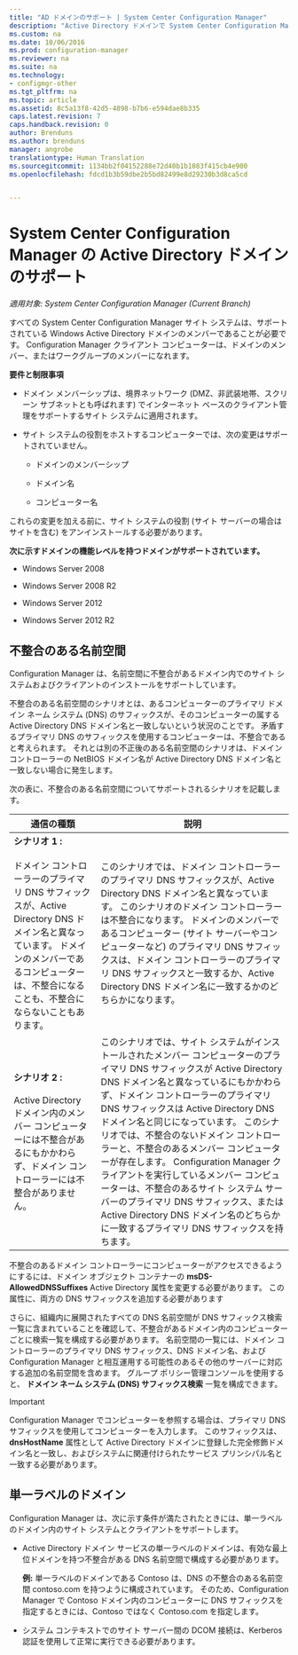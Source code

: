 ```yaml
---
title: "AD ドメインのサポート | System Center Configuration Manager"
description: "Active Directory ドメインで System Center Configuration Manager サイト システムのメンバーシップの要件を取得します。"
ms.custom: na
ms.date: 10/06/2016
ms.prod: configuration-manager
ms.reviewer: na
ms.suite: na
ms.technology:
- configmgr-other
ms.tgt_pltfrm: na
ms.topic: article
ms.assetid: 8c5a13f8-42d5-4898-b7b6-e594dae8b335
caps.latest.revision: 7
caps.handback.revision: 0
author: Brenduns
ms.author: brenduns
manager: angrobe
translationtype: Human Translation
ms.sourcegitcommit: 1134bb2f04152288e72d40b1b1083f415cb4e900
ms.openlocfilehash: fdcd1b3b59dbe2b5bd82499e8d29230b3d8ca5cd


---
```

# <a name="support-for-active-directory-domains-for-system-center-configuration-manager"></a>System Center Configuration Manager の Active Directory ドメインのサポート

*適用対象: System Center Configuration Manager (Current Branch)*

すべての System Center Configuration Manager サイト システムは、サポートされている Windows Active Directory ドメインのメンバーであることが必要です。 Configuration Manager クライアント コンピューターは、ドメインのメンバー、またはワークグループのメンバーになれます。  

 **要件と制限事項**  

-   ドメイン メンバーシップは、境界ネットワーク (DMZ、非武装地帯、スクリーン サブネットとも呼ばれます) でインターネット ベースのクライアント管理をサポートするサイト システムに適用されます。  

-   サイト システムの役割をホストするコンピューターでは、次の変更はサポートされていません。  

    -   ドメインのメンバーシップ  

    -   ドメイン名  

    -   コンピューター名  

これらの変更を加える前に、サイト システムの役割 (サイト サーバーの場合はサイトを含む) をアンインストールする必要があります。  

**次に示すドメインの機能レベルを持つドメインがサポートされています。**  

-   Windows Server 2008  

-   Windows Server 2008 R2  

-   Windows Server 2012  

-   Windows Server 2012 R2  

##  <a name="a-namebkmkdisjointa-disjoint-namespace"></a><a name="bkmk_Disjoint"></a> 不整合のある名前空間  
Configuration Manager は、名前空間に不整合があるドメイン内でのサイト システムおよびクライアントのインストールをサポートしています。  

不整合のある名前空間のシナリオとは、あるコンピューターのプライマリ ドメイン ネーム システム (DNS) のサフィックスが、そのコンピューターの属する Active Directory DNS ドメイン名と一致しないという状況のことです。 矛盾するプライマリ DNS のサフィックスを使用するコンピューターは、不整合であると考えられます。 それとは別の不正後のある名前空間のシナリオは、ドメイン コントローラーの NetBIOS ドメイン名が Active Directory DNS ドメイン名と一致しない場合に発生します。  

次の表に、不整合のある名前空間についてサポートされるシナリオを記載します。  

|通信の種類|説明|  
|--------------|----------------------|  
|**シナリオ 1 :**<br /><br /> ドメイン コントローラーのプライマリ DNS サフィックスが、Active Directory DNS ドメイン名と異なっています。 ドメインのメンバーであるコンピューターは、不整合になることも、不整合にならないこともあります。|このシナリオでは、ドメイン コントローラーのプライマリ DNS サフィックスが、Active Directory DNS ドメイン名と異なっています。 このシナリオのドメイン コントローラーは不整合になります。 ドメインのメンバーであるコンピューター (サイト サーバーやコンピューターなど) のプライマリ DNS サフィックスは、ドメイン コントローラーのプライマリ DNS サフィックスと一致するか、Active Directory DNS ドメイン名に一致するかのどちらかになります。|  
|**シナリオ 2 :**<br /><br /> Active Directory ドメイン内のメンバー コンピューターには不整合があるにもかかわらず、ドメイン コントローラーには不整合がありません。|このシナリオでは、サイト システムがインストールされたメンバー コンピューターのプライマリ DNS サフィックスが Active Directory DNS ドメイン名と異なっているにもかかわらず、ドメイン コントローラーのプライマリ DNS サフィックスは Active Directory DNS ドメイン名と同じになっています。 このシナリオでは、不整合のないドメイン コントローラーと、不整合のあるメンバー コンピューターが存在します。 Configuration Manager クライアントを実行しているメンバー コンピューターは、不整合のあるサイト システム サーバーのプライマリ DNS サフィックス、または Active Directory DNS ドメイン名のどちらかに一致するプライマリ DNS サフィックスを持ちます。|  

 不整合のあるドメイン コントローラーにコンピューターがアクセスできるようにするには、ドメイン オブジェクト コンテナーの **msDS-AllowedDNSSuffixes** Active Directory 属性を変更する必要があります。 この属性に、両方の DNS サフィックスを追加する必要があります  

 さらに、組織内に展開されたすべての DNS 名前空間が DNS サフィックス検索一覧に含まれていることを確認して、不整合があるドメイン内のコンピューターごとに検索一覧を構成する必要があります。 名前空間の一覧には、ドメイン コントローラーのプライマリ DNS サフィックス、DNS ドメイン名、および Configuration Manager と相互運用する可能性のあるその他のサーバーに対応する追加の名前空間を含めます。 グループ ポリシー管理コンソールを使用すると、 **ドメイン ネーム システム (DNS) サフィックス検索** 一覧を構成できます。  

> [!IMPORTANT]  
>  Configuration Manager でコンピューターを参照する場合は、プライマリ DNS サフィックスを使用してコンピューターを入力します。 このサフィックスは、 **dnsHostName** 属性として Active Directory ドメインに登録した完全修飾ドメイン名と一致し、およびシステムに関連付けられたサービス プリンシパル名と一致する必要があります。  

##  <a name="a-namebkmkslda-single-label-domains"></a><a name="bkmk_SLD"></a> 単一ラベルのドメイン  
 Configuration Manager は、次に示す条件が満たされたときには、単一ラベルのドメイン内のサイト システムとクライアントをサポートします。  

-   Active Directory ドメイン サービスの単一ラベルのドメインは、有効な最上位ドメインを持つ不整合がある DNS 名前空間で構成する必要があります。  

     **例:** 単一ラベルのドメインである Contoso は、DNS の不整合のある名前空間 contoso.com を持つように構成されています。 そのため、Configuration Manager で Contoso ドメイン内のコンピューターに DNS サフィックスを指定するときには、Contoso ではなく Contoso.com を指定します。  

-   システム コンテキストでのサイト サーバー間の DCOM 接続は、Kerberos 認証を使用して正常に実行できる必要があります。  



<!--HONumber=Nov16_HO1-->



